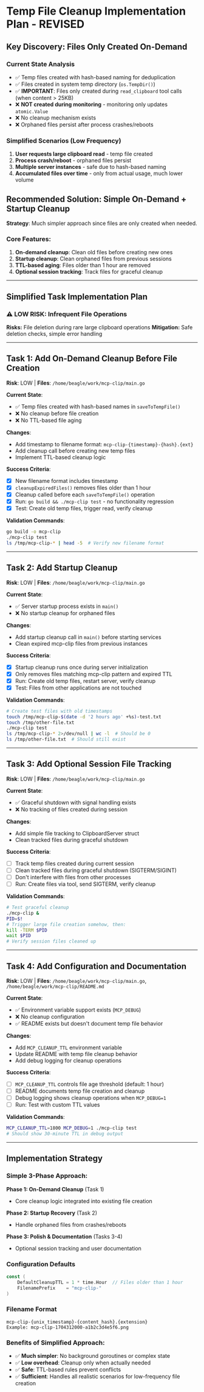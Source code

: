 # Temp File Cleanup Implementation Plan - REVISED

## Key Discovery: Files Only Created On-Demand

### Current State Analysis
- ✅ Temp files created with hash-based naming for deduplication
- ✅ Files created in system temp directory (`os.TempDir()`)
- ✅ **IMPORTANT**: Files only created during `read_clipboard` tool calls (when content > 25KB)
- ❌ **NOT created during monitoring** - monitoring only updates `atomic.Value`
- ❌ No cleanup mechanism exists
- ❌ Orphaned files persist after process crashes/reboots

### Simplified Scenarios (Low Frequency)
1. **User requests large clipboard read** - temp file created
2. **Process crash/reboot** - orphaned files persist
3. **Multiple server instances** - safe due to hash-based naming
4. **Accumulated files over time** - only from actual usage, much lower volume

## Recommended Solution: Simple On-Demand + Startup Cleanup

**Strategy**: Much simpler approach since files are only created when needed.

### Core Features:
1. **On-demand cleanup**: Clean old files before creating new ones
2. **Startup cleanup**: Clean orphaned files from previous sessions  
3. **TTL-based aging**: Files older than 1 hour are removed
4. **Optional session tracking**: Track files for graceful cleanup

---

## Simplified Task Implementation Plan

### ⚠️ **LOW RISK**: Infrequent File Operations

**Risks:** File deletion during rare large clipboard operations
**Mitigation:** Safe deletion checks, simple error handling

---

## Task 1: Add On-Demand Cleanup Before File Creation
**Risk**: LOW | **Files**: `/home/beagle/work/mcp-clip/main.go`

**Current State**:
- ✅ Temp files created with hash-based names in `saveToTempFile()`
- ❌ No cleanup before file creation
- ❌ No TTL-based file aging

**Changes**:
- Add timestamp to filename format: `mcp-clip-{timestamp}-{hash}.{ext}`
- Add cleanup call before creating new temp files
- Implement TTL-based cleanup logic

**Success Criteria**:
- [x] New filename format includes timestamp
- [x] `cleanupExpiredFiles()` removes files older than 1 hour
- [x] Cleanup called before each `saveToTempFile()` operation
- [x] Run: `go build && ./mcp-clip test` - no functionality regression
- [x] Test: Create old temp files, trigger read, verify cleanup

**Validation Commands**:
```bash
go build -o mcp-clip
./mcp-clip test
ls /tmp/mcp-clip-* | head -5  # Verify new filename format
```

---

## Task 2: Add Startup Cleanup
**Risk**: LOW | **Files**: `/home/beagle/work/mcp-clip/main.go`

**Current State**:
- ✅ Server startup process exists in `main()`
- ❌ No startup cleanup for orphaned files

**Changes**:
- Add startup cleanup call in `main()` before starting services
- Clean expired mcp-clip files from previous instances

**Success Criteria**:
- [x] Startup cleanup runs once during server initialization
- [x] Only removes files matching mcp-clip pattern and expired TTL
- [x] Run: Create old temp files, restart server, verify cleanup
- [x] Test: Files from other applications are not touched

**Validation Commands**:
```bash
# Create test files with old timestamps
touch /tmp/mcp-clip-$(date -d '2 hours ago' +%s)-test.txt
touch /tmp/other-file.txt
./mcp-clip test
ls /tmp/mcp-clip-* 2>/dev/null | wc -l  # Should be 0
ls /tmp/other-file.txt  # Should still exist
```

---

## Task 3: Add Optional Session File Tracking
**Risk**: LOW | **Files**: `/home/beagle/work/mcp-clip/main.go`

**Current State**:
- ✅ Graceful shutdown with signal handling exists
- ❌ No tracking of files created during session

**Changes**:
- Add simple file tracking to ClipboardServer struct
- Clean tracked files during graceful shutdown

**Success Criteria**:
- [ ] Track temp files created during current session
- [ ] Clean tracked files during graceful shutdown (SIGTERM/SIGINT)
- [ ] Don't interfere with files from other processes
- [ ] Run: Create files via tool, send SIGTERM, verify cleanup

**Validation Commands**:
```bash
# Test graceful cleanup
./mcp-clip &
PID=$!
# Trigger large file creation somehow, then:
kill -TERM $PID
wait $PID
# Verify session files cleaned up
```

---

## Task 4: Add Configuration and Documentation  
**Risk**: LOW | **Files**: `/home/beagle/work/mcp-clip/main.go`, `/home/beagle/work/mcp-clip/README.md`

**Current State**:
- ✅ Environment variable support exists (`MCP_DEBUG`)
- ❌ No cleanup configuration
- ✅ README exists but doesn't document temp file behavior

**Changes**:
- Add `MCP_CLEANUP_TTL` environment variable
- Update README with temp file cleanup behavior
- Add debug logging for cleanup operations

**Success Criteria**:
- [ ] `MCP_CLEANUP_TTL` controls file age threshold (default: 1 hour)
- [ ] README documents temp file creation and cleanup
- [ ] Debug logging shows cleanup operations when `MCP_DEBUG=1`
- [ ] Run: Test with custom TTL values

**Validation Commands**:
```bash
MCP_CLEANUP_TTL=1800 MCP_DEBUG=1 ./mcp-clip test
# Should show 30-minute TTL in debug output
```

---

## Implementation Strategy

### Simple 3-Phase Approach:

**Phase 1: On-Demand Cleanup** (Task 1)
- Core cleanup logic integrated into existing file creation

**Phase 2: Startup Recovery** (Task 2)  
- Handle orphaned files from crashes/reboots

**Phase 3: Polish & Documentation** (Tasks 3-4)
- Optional session tracking and user documentation

### Configuration Defaults
```go
const (
    DefaultCleanupTTL = 1 * time.Hour  // Files older than 1 hour
    FilenamePrefix    = "mcp-clip-"
)
```

### Filename Format
```
mcp-clip-{unix_timestamp}-{content_hash}.{extension}
Example: mcp-clip-1704312000-a1b2c3d4e5f6.png
```

### Benefits of Simplified Approach:
- ✅ **Much simpler**: No background goroutines or complex state
- ✅ **Low overhead**: Cleanup only when actually needed  
- ✅ **Safe**: TTL-based rules prevent conflicts
- ✅ **Sufficient**: Handles all realistic scenarios for low-frequency file creation